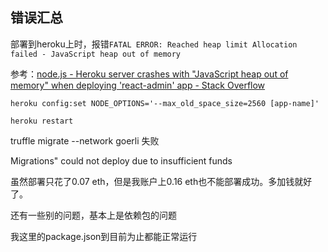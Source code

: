 ## 错误汇总

部署到heroku上时，报错`FATAL ERROR: Reached heap limit Allocation failed - JavaScript heap out of memory`

参考：[node.js - Heroku server crashes with "JavaScript heap out of memory" when deploying 'react-admin' app - Stack Overflow](https://stackoverflow.com/questions/59205530/heroku-server-crashes-with-javascript-heap-out-of-memory-when-deploying-react)

`heroku config:set NODE_OPTIONS='--max_old_space_size=2560 [app-name]'`

`heroku restart`



truffle migrate --network goerli 失败

Migrations" could not deploy due to insufficient funds

虽然部署只花了0.07 eth，但是我账户上0.16 eth也不能部署成功。多加钱就好了。



还有一些别的问题，基本上是依赖包的问题

我这里的package.json到目前为止都能正常运行


